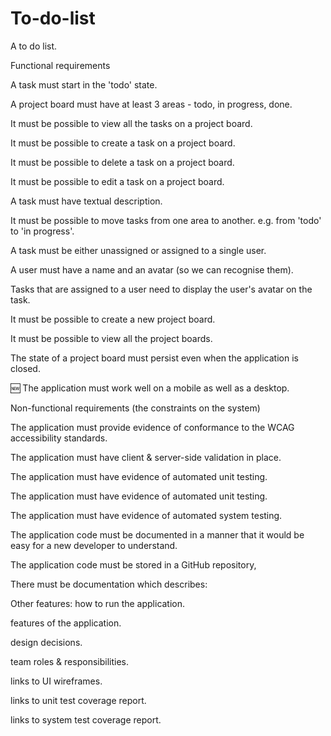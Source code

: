 # To-do-list
A to do list. 

Functional requirements

A task must start in the 'todo' state. 

A project board must have at least 3 areas - todo, in progress, done. 

It must be possible to view all the tasks on a project board. 

It must be possible to create a task on a project board. 

It must be possible to delete a task on a project board. 

It must be possible to edit a task on a project board. 

A task must have textual description.

It must be possible to move tasks from one area to another. e.g. from 'todo' to 'in progress'.

A task must be either unassigned or assigned to a single user.

A user must have a name and an avatar (so we can recognise them).

Tasks that are assigned to a user need to display the user's avatar on the task.

It must be possible to create a new project board.

It must be possible to view all the project boards.

The state of a project board must persist even when the application is closed.

:new: The application must work well on a mobile as well as a desktop.





Non-functional requirements (the constraints on the system)

The application must provide evidence of conformance to the WCAG accessibility standards. 

The application must have client & server-side validation in place.

The application must have evidence of automated unit testing.

The application must have evidence of automated unit testing.

The application must have evidence of automated system testing.

The application code must be documented in a manner that it would be easy for a new developer to understand.

The application code must be stored in a GitHub repository,

There must be documentation which describes:

Other features:
how to run the application.

features of the application.

design decisions.

team roles & responsibilities.

links to UI wireframes.

links to unit test coverage report.

links to system test coverage report.

